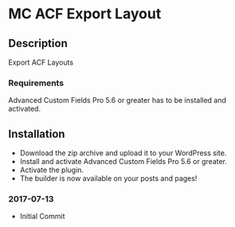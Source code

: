 # MC ACF Export Layout

## Description 

Export ACF Layouts

### Requirements

Advanced Custom Fields Pro 5.6 or greater has to be installed and activated. 


## Installation 

* Download the zip archive and upload it to your WordPress site.
* Install and activate Advanced Custom Fields Pro 5.6 or greater. 
* Activate the plugin. 
* The builder is now available on your posts and pages!

### 2017-07-13
* Initial Commit



